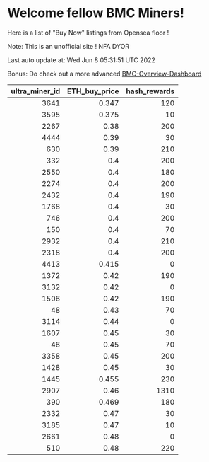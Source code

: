 # Welcome fellow BMC Miners!
Here is a list of "Buy Now" listings from Opensea floor !

Note: This is an unofficial site ! NFA DYOR

Last auto update at: Wed Jun  8 05:31:51 UTC 2022

Bonus: Do check out a more advanced [BMC-Overview-Dashboard](https://dune.com/defifunk/BMC-Overview-Dashboard)


|   ultra_miner_id |   ETH_buy_price |   hash_rewards |
|-----------------:|----------------:|---------------:|
|             3641 |           0.347 |            120 |
|             3595 |           0.375 |             10 |
|             2267 |           0.38  |            200 |
|             4444 |           0.39  |             30 |
|              630 |           0.39  |            210 |
|              332 |           0.4   |            200 |
|             2550 |           0.4   |            180 |
|             2274 |           0.4   |            200 |
|             2432 |           0.4   |            190 |
|             1768 |           0.4   |             30 |
|              746 |           0.4   |            200 |
|              150 |           0.4   |             70 |
|             2932 |           0.4   |            210 |
|             2318 |           0.4   |            200 |
|             4413 |           0.415 |              0 |
|             1372 |           0.42  |            190 |
|             3132 |           0.42  |              0 |
|             1506 |           0.42  |            190 |
|               48 |           0.43  |             70 |
|             3114 |           0.44  |              0 |
|             1607 |           0.45  |             30 |
|               46 |           0.45  |             70 |
|             3358 |           0.45  |            200 |
|             1428 |           0.45  |             30 |
|             1445 |           0.455 |            230 |
|             2907 |           0.46  |           1310 |
|              390 |           0.469 |            180 |
|             2332 |           0.47  |             30 |
|             3185 |           0.47  |             10 |
|             2661 |           0.48  |              0 |
|              510 |           0.48  |            220 |